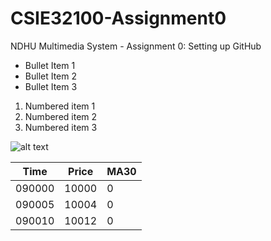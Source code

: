 # CSIE32100-Assignment0
NDHU Multimedia System - Assignment 0: Setting up GitHub

* Bullet Item 1
* Bullet Item 2
* Bullet Item 3

1. Numbered item 1
2. Numbered item 2
3. Numbered item 3

![alt text](http://www.ndhu.edu.tw/ezfiles/0/1000/img/2214/20170927_A.jpg "NDHU")

Time  |Price  |MA30 
------|-------|----
090000| 10000 |   0
090005| 10004 |   0
090010| 10012 |   0
